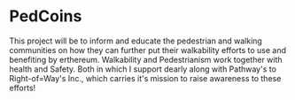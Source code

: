 # PedCoins
This project will be to inform and educate the pedestrian and walking communities on how they can further put their walkability efforts to use and benefiting by erthereum.
Walkability and Pedestrianism work together with health and Safety. Both in which I support dearly along with Pathway's to Right-of=Way's Inc.,  which carries it's mission to raise awareness to these efforts!
